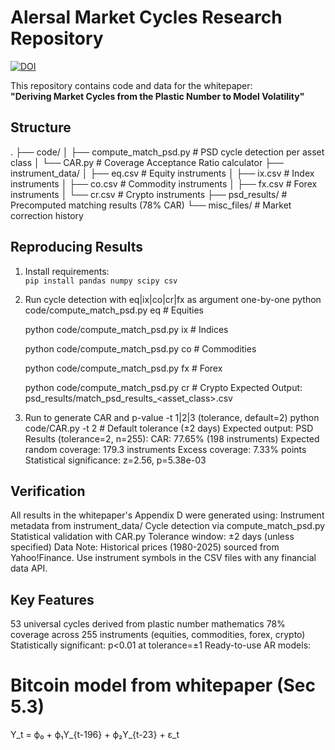 # Alersal Market Cycles Research Repository
[![DOI](https://zenodo.org/badge/DOI/10.5281/zenodo.16730906.svg)](https://doi.org/10.5281/zenodo.16730906)

This repository contains code and data for the whitepaper:  
**"Deriving Market Cycles from the Plastic Number to Model Volatility"**


## Structure
.
├── code/
│   ├── compute_match_psd.py   # PSD cycle detection per asset class
│   └── CAR.py                 # Coverage Acceptance Ratio calculator
├── instrument_data/
│   ├── eq.csv                 # Equity instruments
│   ├── ix.csv                 # Index instruments
│   ├── co.csv                 # Commodity instruments
│   ├── fx.csv                 # Forex instruments
│   └── cr.csv                 # Crypto instruments
├── psd_results/               # Precomputed matching results (78% CAR)
└── misc_files/                # Market correction history

## Reproducing Results
1. Install requirements:  
   `pip install pandas numpy scipy csv`
2. Run cycle detection with eq|ix|co|cr|fx as argument one-by-one
   python code/compute_match_psd.py eq  # Equities
   
   python code/compute_match_psd.py ix  # Indices
   
   python code/compute_match_psd.py co  # Commodities
   
   python code/compute_match_psd.py fx  # Forex
   
   python code/compute_match_psd.py cr  # Crypto
   Expected Output:
      psd_results/match_psd_results_<asset_class>.csv
4. Run to generate CAR and p-value -t 1|2|3 (tolerance, default=2)
   python code/CAR.py -t 2  # Default tolerance (±2 days)
   Expected output:
      PSD Results (tolerance=2, n=255):
      CAR: 77.65% (198 instruments)
      Expected random coverage: 179.3 instruments
      Excess coverage: 7.33% points
      Statistical significance: z=2.56, p=5.38e-03
   
## Verification
All results in the whitepaper's Appendix D were generated using:
   Instrument metadata from instrument_data/
   Cycle detection via compute_match_psd.py
   Statistical validation with CAR.py
   Tolerance window: ±2 days (unless specified)
   Data Note: Historical prices (1980-2025) sourced from Yahoo!Finance. Use instrument symbols in the CSV files with any financial data API.

## Key Features
   53 universal cycles derived from plastic number mathematics
   78% coverage across 255 instruments (equities, commodities, forex, crypto)
   Statistically significant: p<0.01 at tolerance=±1
   Ready-to-use AR models:
   # Bitcoin model from whitepaper (Sec 5.3)
   Y_t = ϕ₀ + ϕ₁Y_{t-196} + ϕ₂Y_{t-23} + ε_t

